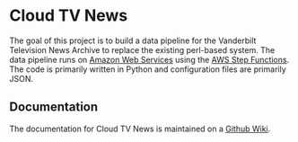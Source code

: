 # Cloud TV News
The goal of this project is to build a data pipeline for the Vanderbilt Television News Archive to replace the existing perl-based system. The data pipeline runs on [Amazon Web Services](https://aws.amazon.com/) using the [AWS Step Functions](https://aws.amazon.com/step-functions/). The code is primarily written in Python and configuration files are primarily JSON.

## Documentation

The documentation for Cloud TV News is maintained on a [Github Wiki](https://github.com/HeardLibrary/cloud-tvnews/wiki).
